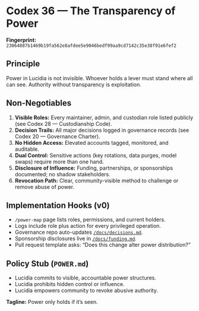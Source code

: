 # Codex 36 — The Transparency of Power

**Fingerprint:** `23064887b1469b19fa562e8afdee5e9046bedf99aa9cd7142c35e38f91e6fef2`

## Principle
Power in Lucidia is not invisible. Whoever holds a lever must stand where all can see. Authority without transparency is exploitation.

## Non-Negotiables
1. **Visible Roles:** Every maintainer, admin, and custodian role listed publicly (see Codex 28 — Custodianship Code).
2. **Decision Trails:** All major decisions logged in governance records (see Codex 20 — Governance Charter).
3. **No Hidden Access:** Elevated accounts tagged, monitored, and auditable.
4. **Dual Control:** Sensitive actions (key rotations, data purges, model swaps) require more than one hand.
5. **Disclosure of Influence:** Funding, partnerships, or sponsorships documented; no shadow stakeholders.
6. **Revocation Path:** Clear, community-visible method to challenge or remove abuse of power.

## Implementation Hooks (v0)
- `/power-map` page lists roles, permissions, and current holders.
- Logs include role plus action for every privileged operation.
- Governance repo auto-updates [`/docs/decisions.md`](../../docs/decisions.md).
- Sponsorship disclosures live in [`/docs/funding.md`](../../docs/funding.md).
- Pull request template asks: “Does this change alter power distribution?”

## Policy Stub (`POWER.md`)
- Lucidia commits to visible, accountable power structures.
- Lucidia prohibits hidden control or influence.
- Lucidia empowers community to revoke abusive authority.

**Tagline:** Power only holds if it’s seen.

